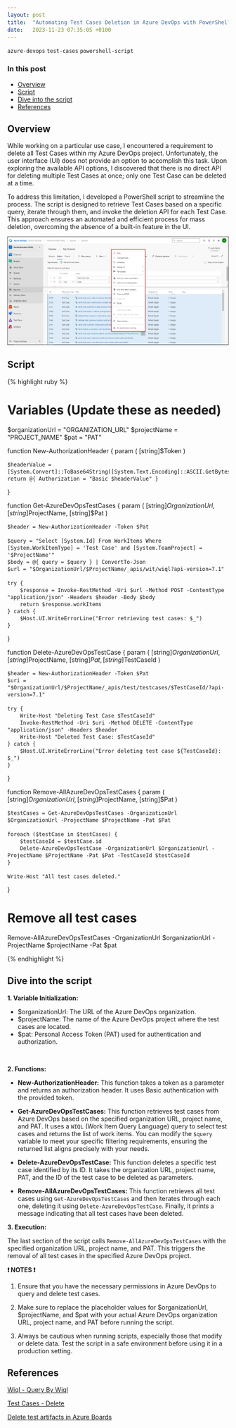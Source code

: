 ```yaml
---
layout: post
title:  "Automating Test Cases Deletion in Azure DevOps with PowerShell"
date:   2023-11-23 07:35:05 +0100
---
```


`azure-devops` `test-cases` `powershell-script`

### In this post

- [Overview](#overview)
- [Script](#script)
- [Dive into the script](#dive-into-the-script)
- [References](#references)

## Overview

While working on a particular use case, I encountered a requirement to delete all Test Cases within my Azure DevOps project. Unfortunately, the user interface (UI) does not provide an option to accomplish this task. Upon exploring the available API options, I discovered that there is no direct API for deleting multiple Test Cases at once; only one Test Case can be deleted at a time.

To address this limitation, I developed a PowerShell script to streamline the process. The script is designed to retrieve Test Cases based on a specific query, iterate through them, and invoke the deletion API for each Test Case. This approach ensures an automated and efficient process for mass deletion, overcoming the absence of a built-in feature in the UI.

![](/assets/images/delete-testcases/multi-testcases-options.png)

## Script

{% highlight ruby %}

# Variables (Update these as needed)
$organizationUrl = "ORGANIZATION_URL"
$projectName = "PROJECT_NAME"
$pat = "PAT"

function New-AuthorizationHeader {
    param (
        [string]$Token
    )

    $headerValue = [System.Convert]::ToBase64String([System.Text.Encoding]::ASCII.GetBytes(":$($Token)"))
    return @{ Authorization = "Basic $headerValue" }
}

function Get-AzureDevOpsTestCases {
    param (
        [string]$OrganizationUrl,
        [string]$ProjectName,
        [string]$Pat
    )

    $header = New-AuthorizationHeader -Token $Pat

    $query = "Select [System.Id] From WorkItems Where [System.WorkItemType] = 'Test Case' and [System.TeamProject] = '$ProjectName'"
    $body = @{ query = $query } | ConvertTo-Json
    $url = "$OrganizationUrl/$ProjectName/_apis/wit/wiql?api-version=7.1"

    try {
        $response = Invoke-RestMethod -Uri $url -Method POST -ContentType "application/json" -Headers $header -Body $body
        return $response.workItems
    } catch {
        $Host.UI.WriteErrorLine("Error retrieving test cases: $_")
    }
}

function Delete-AzureDevOpsTestCase {
    param (
        [string]$OrganizationUrl,
        [string]$ProjectName,
        [string]$Pat,
        [string]$TestCaseId
    )

    $header = New-AuthorizationHeader -Token $Pat
    $uri = "$OrganizationUrl/$ProjectName/_apis/test/testcases/$TestCaseId/?api-version=7.1"

    try {
        Write-Host "Deleting Test Case $TestCaseId"
        Invoke-RestMethod -Uri $uri -Method DELETE -ContentType "application/json" -Headers $header
        Write-Host "Deleted Test Case: $TestCaseId"
    } catch {
        $Host.UI.WriteErrorLine("Error deleting test case ${TestCaseId}: $_")
    }
}


function Remove-AllAzureDevOpsTestCases {
    param (
        [string]$OrganizationUrl,
        [string]$ProjectName,
        [string]$Pat
    )

    $testCases = Get-AzureDevOpsTestCases -OrganizationUrl $OrganizationUrl -ProjectName $ProjectName -Pat $Pat

    foreach ($testCase in $testCases) {
        $testCaseId = $testCase.id
        Delete-AzureDevOpsTestCase -OrganizationUrl $OrganizationUrl -ProjectName $ProjectName -Pat $Pat -TestCaseId $testCaseId
    }

    Write-Host "All test cases deleted."
}

# Remove all test cases
Remove-AllAzureDevOpsTestCases -OrganizationUrl $organizationUrl -ProjectName $projectName -Pat $pat

{% endhighlight %}


## Dive into the script

**1. Variable Initialization:**

- $organizationUrl: The URL of the Azure DevOps organization.
- $projectName: The name of the Azure DevOps project where the test cases are located.
- $pat: Personal Access Token (PAT) used for authentication and authorization.
<br>

**2. Functions:**

- **New-AuthorizationHeader:** This function takes a token as a parameter and returns an authorization header. It uses Basic authentication with the provided token.

- **Get-AzureDevOpsTestCases:** This function retrieves test cases from Azure DevOps based on the specified organization URL, project name, and PAT. It uses a `WIQL` (Work Item Query Language) query to select test cases and returns the list of work items.
    You can modify the `$query` variable to meet your specific filtering requirements, ensuring the returned list aligns precisely with your needs.

- **Delete-AzureDevOpsTestCase:** This function deletes a specific test case identified by its ID. It takes the organization URL, project name, PAT, and the ID of the test case to be deleted as parameters.

- **Remove-AllAzureDevOpsTestCases:** This function retrieves all test cases using `Get-AzureDevOpsTestCases` and then iterates through each one, deleting it using `Delete-AzureDevOpsTestCase`. Finally, it prints a message indicating that all test cases have been deleted.

**3. Execution:**

The last section of the script calls `Remove-AllAzureDevOpsTestCases` with the specified organization URL, project name, and PAT. This triggers the removal of all test cases in the specified Azure DevOps project.

**❗ NOTES ❗**

1. Ensure that you have the necessary permissions in Azure DevOps to query and delete test cases.

2. Make sure to replace the placeholder values for $organizationUrl, $projectName, and $pat with your actual Azure DevOps organization URL, project name, and PAT before running the script.

3. Always be cautious when running scripts, especially those that modify or delete data. Test the script in a safe environment before using it in a production setting.

## References

[Wiql - Query By Wiql](https://learn.microsoft.com/en-us/rest/api/azure/devops/wit/wiql/query-by-wiql?view=azure-devops-rest-7.0&tabs=HTTP)

[Test Cases - Delete](https://learn.microsoft.com/en-us/rest/api/azure/devops/test/test-cases/delete?view=azure-devops-rest-7.1&tabs=HTTP)

[Delete test artifacts in Azure Boards](https://learn.microsoft.com/en-us/azure/devops/boards/backlogs/delete-test-artifacts?view=azure-devops#delete-a-test-case-test-suite-or-test-plan)

